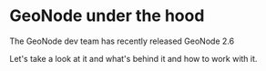 # GeoNode under the hood

The GeoNode dev team has recently released GeoNode 2.6

Let's take a look at it and what's behind it and how to work with it.
